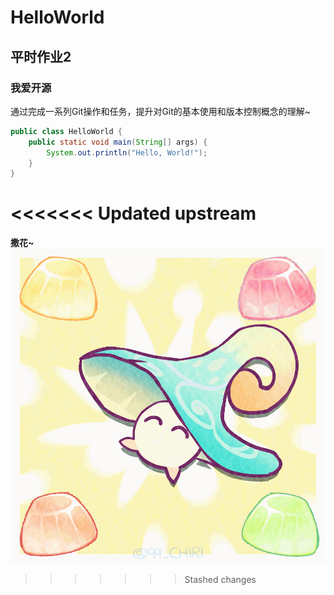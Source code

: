 # HelloWorld

## 平时作业2

### 我爱开源

通过完成一系列Git操作和任务，提升对Git的基本使用和版本控制概念的理解~

```java
public class HelloWorld {
    public static void main(String[] args) {
        System.out.println("Hello, World!");
    }
}
```
<<<<<<< Updated upstream
=======
**撒花~**![](a%20mushrrom.png)
>>>>>>> Stashed changes

